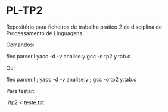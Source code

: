 # PL-TP2
Repositório para ficheiros de trabalho prático 2 da disciplina de Processamento de Linguagens.

Comandos:

flex parser.l
yacc -d -v analise.y
gcc -o tp2 y.tab.c

Ou:

flex parser.l ; yacc -d -v analise.y ; gcc -o tp2 y.tab.c


Para testar:

./tp2 < teste.txt

